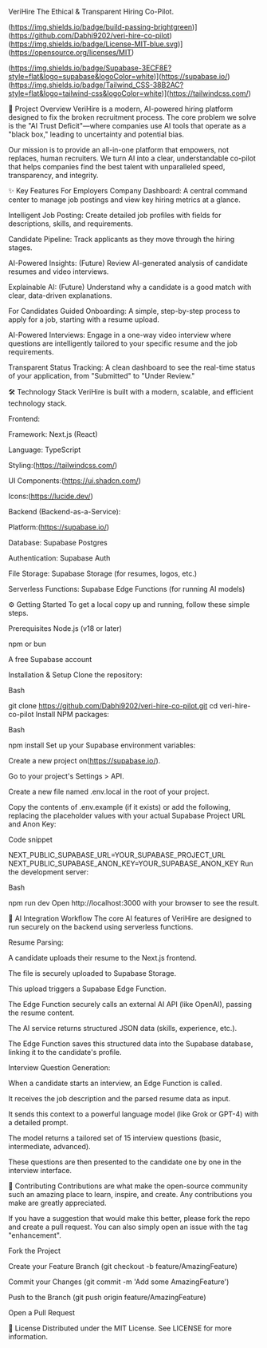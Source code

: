 VeriHire
 The Ethical & Transparent Hiring Co-Pilot.

(https://img.shields.io/badge/build-passing-brightgreen)](https://github.com/Dabhi9202/veri-hire-co-pilot)
(https://img.shields.io/badge/License-MIT-blue.svg)](https://opensource.org/licenses/MIT)

(https://img.shields.io/badge/Supabase-3ECF8E?style=flat&logo=supabase&logoColor=white)](https://supabase.io/)
(https://img.shields.io/badge/Tailwind_CSS-38B2AC?style=flat&logo=tailwind-css&logoColor=white)](https://tailwindcss.com/)

🚀 Project Overview
VeriHire is a modern, AI-powered hiring platform designed to fix the broken recruitment process. The core problem we solve is the "AI Trust Deficit"—where companies use AI tools that operate as a "black box," leading to uncertainty and potential bias.

Our mission is to provide an all-in-one platform that empowers, not replaces, human recruiters. We turn AI into a clear, understandable co-pilot that helps companies find the best talent with unparalleled speed, transparency, and integrity.

✨ Key Features
For Employers
Company Dashboard: A central command center to manage job postings and view key hiring metrics at a glance.

Intelligent Job Posting: Create detailed job profiles with fields for descriptions, skills, and requirements.

Candidate Pipeline: Track applicants as they move through the hiring stages.

AI-Powered Insights: (Future) Review AI-generated analysis of candidate resumes and video interviews.

Explainable AI: (Future) Understand why a candidate is a good match with clear, data-driven explanations.

For Candidates
Guided Onboarding: A simple, step-by-step process to apply for a job, starting with a resume upload.

AI-Powered Interviews: Engage in a one-way video interview where questions are intelligently tailored to your specific resume and the job requirements.

Transparent Status Tracking: A clean dashboard to see the real-time status of your application, from "Submitted" to "Under Review."

🛠️ Technology Stack
VeriHire is built with a modern, scalable, and efficient technology stack.

Frontend:

Framework: Next.js (React)

Language: TypeScript

Styling:(https://tailwindcss.com/)

UI Components:(https://ui.shadcn.com/)

Icons:(https://lucide.dev/)

Backend (Backend-as-a-Service):

Platform:(https://supabase.io/)

Database: Supabase Postgres

Authentication: Supabase Auth

File Storage: Supabase Storage (for resumes, logos, etc.)

Serverless Functions: Supabase Edge Functions (for running AI models)

⚙️ Getting Started
To get a local copy up and running, follow these simple steps.

Prerequisites
Node.js (v18 or later)

npm or bun

A free Supabase account

Installation & Setup
Clone the repository:

Bash

git clone https://github.com/Dabhi9202/veri-hire-co-pilot.git
cd veri-hire-co-pilot
Install NPM packages:

Bash

npm install
Set up your Supabase environment variables:

Create a new project on(https://supabase.io/).

Go to your project's Settings > API.

Create a new file named .env.local in the root of your project.

Copy the contents of .env.example (if it exists) or add the following, replacing the placeholder values with your actual Supabase Project URL and Anon Key:

Code snippet

NEXT_PUBLIC_SUPABASE_URL=YOUR_SUPABASE_PROJECT_URL
NEXT_PUBLIC_SUPABASE_ANON_KEY=YOUR_SUPABASE_ANON_KEY
Run the development server:

Bash

npm run dev
Open http://localhost:3000 with your browser to see the result.

🤖 AI Integration Workflow
The core AI features of VeriHire are designed to run securely on the backend using serverless functions.

Resume Parsing:

A candidate uploads their resume to the Next.js frontend.

The file is securely uploaded to Supabase Storage.

This upload triggers a Supabase Edge Function.

The Edge Function securely calls an external AI API (like OpenAI), passing the resume content.

The AI service returns structured JSON data (skills, experience, etc.).

The Edge Function saves this structured data into the Supabase database, linking it to the candidate's profile.

Interview Question Generation:

When a candidate starts an interview, an Edge Function is called.

It receives the job description and the parsed resume data as input.

It sends this context to a powerful language model (like Grok or GPT-4) with a detailed prompt.

The model returns a tailored set of 15 interview questions (basic, intermediate, advanced).

These questions are then presented to the candidate one by one in the interview interface.

🤝 Contributing
Contributions are what make the open-source community such an amazing place to learn, inspire, and create. Any contributions you make are greatly appreciated.

If you have a suggestion that would make this better, please fork the repo and create a pull request. You can also simply open an issue with the tag "enhancement".

Fork the Project

Create your Feature Branch (git checkout -b feature/AmazingFeature)

Commit your Changes (git commit -m 'Add some AmazingFeature')

Push to the Branch (git push origin feature/AmazingFeature)

Open a Pull Request

📄 License
Distributed under the MIT License. See LICENSE for more information.

